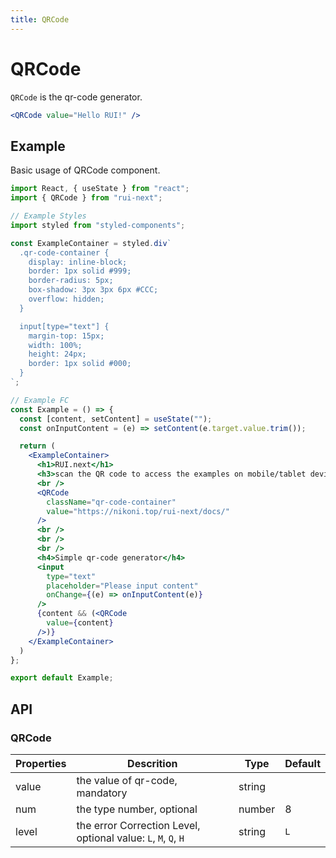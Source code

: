 ```yaml
---
title: QRCode
---
```


# QRCode

`QRCode` is the qr-code generator.

```jsx
<QRCode value="Hello RUI!" />
```

## Example

Basic usage of QRCode component.

```jsx live=local
import React, { useState } from "react";
import { QRCode } from "rui-next";

// Example Styles
import styled from "styled-components";

const ExampleContainer = styled.div`
  .qr-code-container {
    display: inline-block;
    border: 1px solid #999;
    border-radius: 5px;
    box-shadow: 3px 3px 6px #CCC;
    overflow: hidden;
  }

  input[type="text"] {
    margin-top: 15px;
    width: 100%;
    height: 24px;
    border: 1px solid #000;
  }
`;

// Example FC
const Example = () => {
  const [content, setContent] = useState("");
  const onInputContent = (e) => setContent(e.target.value.trim());

  return (
    <ExampleContainer>
      <h1>RUI.next</h1>
      <h3>scan the QR code to access the examples on mobile/tablet device:</h3>
      <br />
      <QRCode
        className="qr-code-container"
        value="https://nikoni.top/rui-next/docs/"
      />
      <br />
      <br />
      <br />
      <h4>Simple qr-code generator</h4>
      <input
        type="text"
        placeholder="Please input content"
        onChange={(e) => onInputContent(e)}
      />
      {content && (<QRCode
        value={content}
      />)}
    </ExampleContainer>
  )
};

export default Example;
```

## API

### QRCode

Properties | Descrition | Type | Default
-----------|------------|------|--------
| value | the value of qr-code, mandatory | string | |
| num | the type number, optional | number | 8 |
| level | the error Correction Level, optional value: `L`, `M`, `Q`, `H` | string | `L` |
